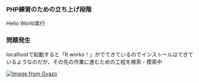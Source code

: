 ### PHP練習のための立ち上げ段階
Hello World実行


### 問題発生
localhostで起動すると「It works！」がでてきているのでインストールはできているようなのだが、その先の作業に進むための工程を検索・模索中

[![Image from Gyazo](https://i.gyazo.com/08e0e6d11b17a8fb9b591e25c697e066.png)](https://gyazo.com/08e0e6d11b17a8fb9b591e25c697e066)

